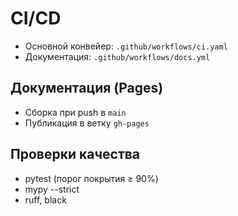 # CI/CD

- Основной конвейер: `.github/workflows/ci.yaml`
- Документация: `.github/workflows/docs.yml`

## Документация (Pages)
- Сборка при push в `main`
- Публикация в ветку `gh-pages`

## Проверки качества
- pytest (порог покрытия ≥ 90%)
- mypy --strict
- ruff, black
